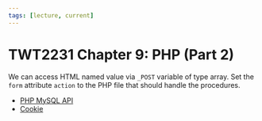```yaml
---
tags: [lecture, current]
---
```


# TWT2231 Chapter 9: PHP (Part 2)

We can access HTML named value via `_POST` variable of type array. Set the
`form` attribute `action` to the PHP file that should handle the procedures.

- [PHP MySQL API](202305202113.md)
- [Cookie](202305201909.md)
